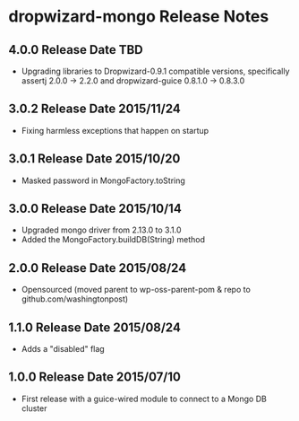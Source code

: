 # dropwizard-mongo Release Notes

## 4.0.0 Release Date TBD

* Upgrading libraries to Dropwizard-0.9.1 compatible versions,
   specifically assertj 2.0.0 -> 2.2.0 and 
   dropwizard-guice 0.8.1.0 -> 0.8.3.0

## 3.0.2 Release Date 2015/11/24

* Fixing harmless exceptions that happen on startup

## 3.0.1 Release Date 2015/10/20

* Masked password in MongoFactory.toString

## 3.0.0 Release Date 2015/10/14

* Upgraded mongo driver from 2.13.0 to 3.1.0
* Added the MongoFactory.buildDB(String) method

## 2.0.0 Release Date 2015/08/24

* Opensourced (moved parent to wp-oss-parent-pom & repo to github.com/washingtonpost)

## 1.1.0 Release Date 2015/08/24

* Adds a "disabled" flag 

## 1.0.0 Release Date 2015/07/10

* First release with a guice-wired module to connect to a Mongo DB cluster
